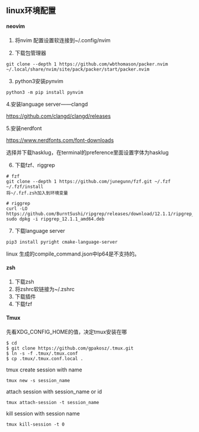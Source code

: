 ## linux环境配置

#### neovim

1. 将nvim 配置设置软连接到~/.config/nvim

2. 下载包管理器

```
git clone --depth 1 https://github.com/wbthomason/packer.nvim ~/.local/share/nvim/site/pack/packer/start/packer.nvim
```

3. python3安装pynvim

```
python3 -m pip install pynvim
```

4.安装language server——clangd

https://github.com/clangd/clangd/releases

5.安装nerdfont

https://www.nerdfonts.com/font-downloads

选择并下载hasklug，在terminal的preference里面设置字体为hasklug

6. 下载fzf、riggrep

```
# fzf
git clone --depth 1 https://github.com/junegunn/fzf.git ~/.fzf
~/.fzf/install
将~/.fzf.zsh加入到环境变量

# riggrep
curl -LO  https://github.com/BurntSushi/ripgrep/releases/download/12.1.1/ripgrep_12.1.1_amd64.deb
sudo dpkg -i ripgrep_12.1.1_amd64.deb

```

7. 下载language server

```
pip3 install pyright cmake-language-server
```

linux 生成的compile_command.json中lp64是不支持的。

#### zsh

1. 下载zsh
2. 将zshrc软链接为~/.zshrc
3. 下载插件
4. 下载fzf

#### Tmux

先看XDG_CONFIG_HOME的值，决定tmux安装在哪

```
$ cd
$ git clone https://github.com/gpakosz/.tmux.git
$ ln -s -f .tmux/.tmux.conf
$ cp .tmux/.tmux.conf.local .
```

tmux create session with name

`tmux new -s session_name`

attach session with session_name or id

`tmux attach-session -t session_name`

kill session with session name

`tmux kill-session -t 0`









